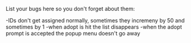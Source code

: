 List your bugs here so you don't forget about them:

-IDs don't get assigned normally, sometimes they incremeny by 50 and sometimes by 1
-when adopt is hit the list disappears
-when the adopt prompt is accepted the popup menu doesn't go away
